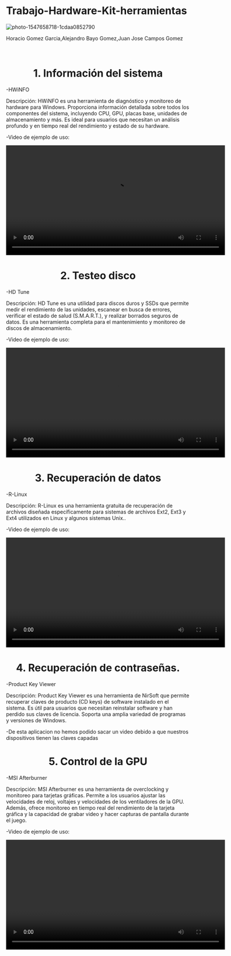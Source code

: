 # Trabajo-Hardware-Kit-herramientas
![photo-1547658718-1cdaa0852790](https://github.com/HoracioGG/Trabajo-Hardware-Kit-herramientas-Horacio-Juanjo-Alejandro-Bayo/assets/165705848/7160bfc6-9e63-4984-bfa5-7cf57d82fd47)
<br>
<p>Horacio Gomez Garcia,Alejandro Bayo Gomez,Juan Jose Campos Gomez</p>
<br>

<h1 align="center">1. Información del sistema<a name="Conclusiones"></a></h1>
<p>-HWiNFO</p>
<p>Descripción: HWiNFO es una herramienta de diagnóstico y monitoreo de hardware para Windows. Proporciona información detallada sobre todos los componentes del sistema, incluyendo CPU, GPU, placas base, unidades de almacenamiento y más. Es ideal para usuarios que necesitan un análisis profundo y en tiempo real del rendimiento y estado de su hardware.</p>
<a href="https://www.hwinfo.com/"></a>
<p>-Video de ejemplo de uso:</p>
<video src="https://github.com/HoracioGG/Trabajo-Hardware-Kit-herramientas/assets/165705848/8458c8cf-3cea-4823-b992-88f4aa11dbd1" controls width="600"></video>


<h1 align="center">2. Testeo disco</a></h1>
<p>-HD Tune</p>
<p>Descripción: HD Tune es una utilidad para discos duros y SSDs que permite medir el rendimiento de las unidades, escanear en busca de errores, verificar el estado de salud (S.M.A.R.T.), y realizar borrados seguros de datos. Es una herramienta completa para el mantenimiento y monitoreo de discos de almacenamiento.</p>
<a href="https://www.hdtune.com/"></a>
<p>-Video de ejemplo de uso:</p>
<video src="https://github.com/HoracioGG/Trabajo-Hardware-Kit-herramientas/assets/165705848/36f2e082-984f-477f-ba2e-41608aee4bf4" controls width="600"></video>

<h1 align="center">3. Recuperación de datos</a></h1>
<p>-R-Linux</p>
<p>Descripción: R-Linux es una herramienta gratuita de recuperación de archivos diseñada específicamente para sistemas de archivos Ext2, Ext3 y Ext4 utilizados en Linux y algunos sistemas Unix..</p>
<a href="https://www.r-studio.com/es/free-linux-recovery/Download.shtml"></a>
<p>-Video de ejemplo de uso:</p>
<video src="https://github.com/HoracioGG/Trabajo-Hardware-Kit-herramientas-Horacio-Juanjo-Alejandro-Bayo/assets/165705848/7e86934d-5dae-476f-bb39-dc7d75aec8b7" controls width="600"></video>


<h1 align="center">4. Recuperación de contraseñas.</a></h1>
<p>-Product Key Viewer</p>
<p>Descripción: Product Key Viewer es una herramienta de NirSoft que permite recuperar claves de producto (CD keys) de software instalado en el sistema. Es útil para usuarios que necesitan reinstalar software y han perdido sus claves de licencia. Soporta una amplia variedad de programas y versiones de Windows.</p>
<a href="https://www.nirsoft.net/utils/product_cd_key_viewer.html"></a>
<p>-De esta aplicacion no hemos podido sacar un video debido a que nuestros dispositivos tienen las claves capadas</p>


<h1 align="center">5. Control de la GPU</a></h1>
<p>-MSI Afterburner</p>
<p>Descripción: MSI Afterburner es una herramienta de overclocking y monitoreo para tarjetas gráficas. Permite a los usuarios ajustar las velocidades de reloj, voltajes y velocidades de los ventiladores de la GPU. Además, ofrece monitoreo en tiempo real del rendimiento de la tarjeta gráfica y la capacidad de grabar video y hacer capturas de pantalla durante el juego.</p>
<a href="https://www.msi.com/Landing/afterburner/graphics-cards"></a>
<p>-Video de ejemplo de uso:</p>
<video src="https://github.com/HoracioGG/Trabajo-Hardware-Kit-herramientas/assets/165705848/23f79322-ed4b-45f5-b4f2-cc7664c3073c" controls width="600"></video>





